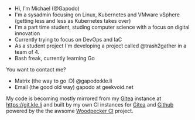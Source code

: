 - Hi, I’m Michael (@Gapodo)
- I'm a sysadmin focusing on Linux, Kubernetes and VMware vSphere (getting less and less as Kubernetes takes over)
- I'm a part time student, studing computer science with a focus on digital innovation
- Currently trying to focus on DevOps and IaC
- As a student project I'm developing a project called @trash2gather in a team of 4.
- Bash freak, currently learning Go

You want to contact me?
- Matrix (the way to go :D) @gapodo:kle.li
- Email (the good old way) gapodo at geekvoid.net

My code is becoming mostly mirrored from my [Gitea](https://gitea.io) instance at https://git.kle.li and built by my own CI instances for [Gitea](https://ci.kle.li) and [Github](https://github-ci.kle.li) powered by the the awsome [Woodpecker CI](https://woodpecker-ci.org/) project.
